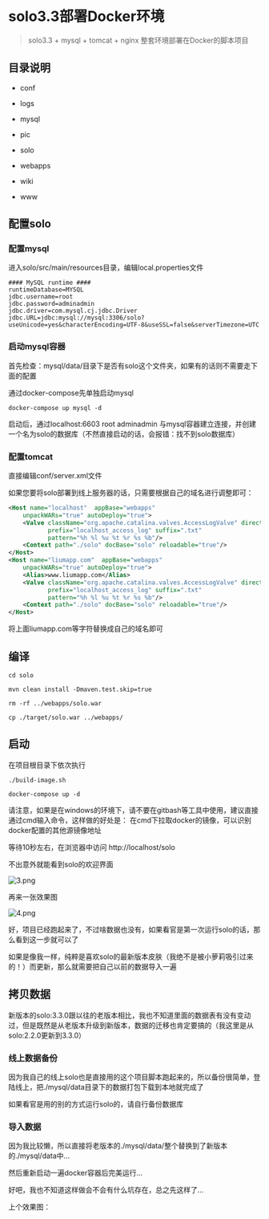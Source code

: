 # solo3.3部署Docker环境

> solo3.3 + mysql + tomcat + nginx 整套环境部署在Docker的脚本项目

## 目录说明

* conf

* logs

* mysql

* pic

* solo

* webapps

* wiki

* www

## 配置solo

### 配置mysql

进入solo/src/main/resources目录，编辑local.properties文件

````properties
#### MySQL runtime ####
runtimeDatabase=MYSQL
jdbc.username=root
jdbc.password=adminadmin
jdbc.driver=com.mysql.cj.jdbc.Driver
jdbc.URL=jdbc:mysql://mysql:3306/solo?useUnicode=yes&characterEncoding=UTF-8&useSSL=false&serverTimezone=UTC
````

### 启动mysql容器

首先检查：mysql/data/目录下是否有solo这个文件夹，如果有的话则不需要走下面的配置

通过docker-compose先单独启动mysql

````shell
docker-compose up mysql -d
````

启动后，通过localhost:6603 root adminadmin 与mysql容器建立连接，并创建一个名为solo的数据库（不然直接启动的话，会报错：找不到solo数据库）

### 配置tomcat
 
直接编辑conf/server.xml文件

如果您要将solo部署到线上服务器的话，只需要根据自己的域名进行调整即可：

````xml
<Host name="localhost"  appBase="webapps"
    unpackWARs="true" autoDeploy="true">
	<Valve className="org.apache.catalina.valves.AccessLogValve" directory="logs"
	       prefix="localhost_access_log" suffix=".txt"
	       pattern="%h %l %u %t %r %s %b"/>
	<Context path="./solo" docBase="solo" reloadable="true"/>
</Host>
<Host name="liumapp.com"  appBase="webapps"
    unpackWARs="true" autoDeploy="true">
	<Alias>www.liumapp.com</Alias>
	<Valve className="org.apache.catalina.valves.AccessLogValve" directory="logs"
	       prefix="localhost_access_log" suffix=".txt"
	       pattern="%h %l %u %t %r %s %b"/>
	<Context path="./solo" docBase="solo" reloadable="true"/>
</Host>    
````

将上面liumapp.com等字符替换成自己的域名即可

## 编译

````shell
cd solo

mvn clean install -Dmaven.test.skip=true

rm -rf ../webapps/solo.war

cp ./target/solo.war ../webapps/
````

## 启动

在项目根目录下依次执行

````shell
./build-image.sh

docker-compose up -d
````

请注意，如果是在windows的环境下，请不要在gitbash等工具中使用，建议直接通过cmd输入命令，这样做的好处是： 在cmd下拉取docker的镜像，可以识别docker配置的其他源镜像地址

等待10秒左右，在浏览器中访问 http://localhost/solo

不出意外就能看到solo的欢迎界面

![3.png](https://github.com/liumapp/solo-in-docker/blob/master/pic/3.png?raw=true)

再来一张效果图

![4.png](https://github.com/liumapp/solo-in-docker/blob/master/pic/4.png?raw=true)

好，项目已经跑起来了，不过啥数据也没有，如果看官是第一次运行solo的话，那么看到这一步就可以了

如果是像我一样，纯粹是喜欢solo的最新版本皮肤（我绝不是被小萝莉吸引过来的！）而更新，那么就需要把自己以前的数据导入一遍

## 拷贝数据

新版本的solo:3.3.0跟以往的老版本相比，我也不知道里面的数据表有没有变动过，但是既然是从老版本升级到新版本，数据的迁移也肯定要搞的（我这里是从solo:2.2.0更新到3.3.0）

### 线上数据备份

因为我自己的线上solo也是直接用的这个项目脚本跑起来的，所以备份很简单，登陆线上，把./mysql/data目录下的数据打包下载到本地就完成了

如果看官是用的别的方式运行solo的，请自行备份数据库

### 导入数据

因为我比较懒，所以直接将老版本的./mysql/data/整个替换到了新版本的./mysql/data中...

然后重新启动一遍docker容器后完美运行...

好吧，我也不知道这样做会不会有什么坑存在，总之先这样了...

上个效果图：












